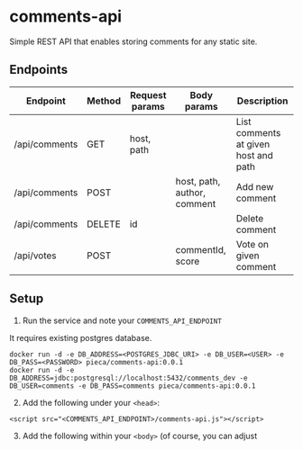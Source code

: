 # comments-api

Simple REST API that enables storing comments for any static site.

## Endpoints

| Endpoint | Method | Request params | Body params | Description |
| --- | --- | --- | --- | --- |
| /api/comments | GET | host, path | | List comments at given host and path |
| /api/comments | POST | | host, path, author, comment | Add new comment |
| /api/comments | DELETE | id | | Delete comment |
| /api/votes | POST | | commentId, score | Vote on given comment |

## Setup

1. Run the service and note your `COMMENTS_API_ENDPOINT`

It requires existing postgres database.

```
docker run -d -e DB_ADDRESS=<POSTGRES_JDBC_URI> -e DB_USER=<USER> -e DB_PASS=<PASSWORD> pieca/comments-api:0.0.1
docker run -d -e DB_ADDRESS=jdbc:postgresql://localhost:5432/comments_dev -e DB_USER=comments -e DB_PASS=comments pieca/comments-api:0.0.1
```

2. Add the following under your `<head>`:

```
<script src="<COMMENTS_API_ENDPOINT>/comments-api.js"></script>
```

3. Add the following within your `<body>` (of course, you can adjust [<template>](https://developer.mozilla.org/en-US/docs/Web/HTML/Element/template) as needed):

```
    <!-- place this where the comments should appear -->
    <div id="comments-api-comments"></div>
    
    <template id="comments-api-new-comment">
        <p><input type="text" id="comments-api-new-comment-author" required minlength="1" size="10" placeholder="Your name..." /></p>
        <p><textarea name="" id="comments-api-new-comment-text" cols="30" rows="5" placeholder="Your comment..."></textarea></p>
        <p><button id="comments-api-new-comment-button" onclick="saveComment(this)">Comment</button></p>
    </template>
    <template id="comments-api-comment">
        <p class="comments-api-comment-author"></p>
        <p class="comments-api-comment-ts"></p>
        <p class="comments-api-comment-content"></p>
        <p class="comments-api-comment-score"></p>
        <p><button class="comments-api-comment-vote" data-comment-id="" onclick="vote(this, -1)">Downvote</button></p>
        <p><button class="comments-api-comment-vote" data-comment-id="" onclick="vote(this, 1)">Upvote</button></p>
    </template>
    <script>
        loadComments("<COMMENTS_API_ENDPOINT>", "comments-api-comments")
    </script>
```

## Not yet available

- reply to comment option
- access control
- tests
